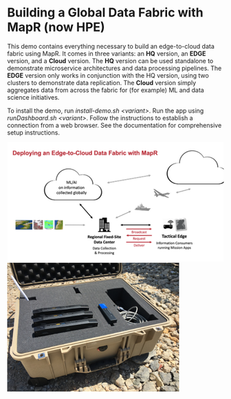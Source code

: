 # Building a Global Data Fabric with MapR (now HPE)

This demo contains everything necessary to build an edge-to-cloud data fabric using MapR.  It comes in three variants: an **HQ** version, an **EDGE** version, and a **Cloud** version. The **HQ** version can be used standalone to demonstrate microservice architectures and data processing pipelines. The **EDGE** version only works in conjunction with the HQ version, using two clusters to demonstrate data replication. The **Cloud** version simply aggregates data from across the fabric for (for example) ML and data science initiatives.

To install the demo, run *install-demo.sh \<variant\>*.  Run the app using *runDashboard.sh \<variant\>*.  Follow the instructions to establish a connection from a web browser. See the documentation for comprehensive setup instructions.

<img src="images/edge-to-cloud-data-fabric.png" alt="Edge-to-Cloud Data Fabric" width="650"/>

<img src="images/mobile-edge-cluster-2.jpg" alt="Edge Cluster" width="400"/>
